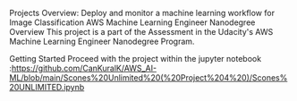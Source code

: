 Projects Overview:
Deploy and monitor a machine learning workflow for Image Classification
AWS Machine Learning Engineer Nanodegree
Overview
This project is a part of the Assessment in the Udacity's AWS Machine Learning Engineer Nanodegree Program.

Getting Started
Proceed with the project within the jupyter notebook :https://github.com/CanKuralK/AWS_AI-ML/blob/main/Scones%20Unlimited%20(%20Project%204%20)/Scones%20UNLIMITED.ipynb
